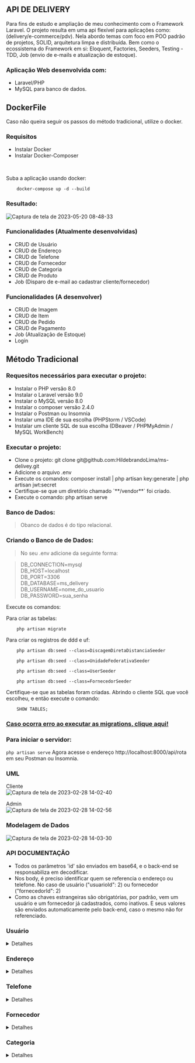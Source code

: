 ## API DE DELIVERY

Para fins de estudo e ampliação de meu conhecimento com o Framework Laravel. O projeto resulta em uma api flexível para aplicações como: (delivery/e-commerce/pdv). Nela abordo temas com foco em POO padrão de projetos, SOLID, arquitetura limpa e distribuída. Bem como o ecossistema do Framework em si: Eloquent, Factories, Seeders, Testing - TDD, Job (envio de e-mails e atualização de estoque).

### Aplicação Web desenvolvida com:<br />
- Laravel/PHP<br />
- MySQL para banco de dados.<br/>

## DockerFile
Caso não queira seguir os passos do método tradicional, utilize o docker.

### Requisitos
<ul>
    <li>Instalar Docker</li>
    <li>Instalar Docker-Composer</li>
</ul>

<br/>

Suba a aplicação usando docker:

```
    docker-compose up -d --build
```

### Resultado:

![Captura de tela de 2023-05-20 08-48-33](https://github.com/HildebrandoLima/ms-delivey/assets/47666194/9ef9d406-5b13-448f-b633-47ce105caf7c)

### Funcionalidades (Atualmente desenvolvidas)
<ul>
    <li>CRUD de Usuário</li>
    <li>CRUD de Endereço</li>
    <li>CRUD de Telefone</li>
    <li>CRUD de Fornecedor</li>
    <li>CRUD de Categoria</li>
    <li>CRUD de Produto</li>
    <li>Job (Disparo de e-mail ao cadastrar cliente/fornecedor)</li>
</ul>

### Funcionalidades (A desenvolver)
<ul>
    <li>CRUD de Imagem</li>
    <li>CRUD de Item</li>
    <li>CRUD de Pedido</li>
    <li>CRUD de Pagamento</li>
    <li>Job (Atualização de Estoque)</li>
    <li>Login</li>
</ul>

## Método Tradicional

### Requesitos necessários para executar o projeto:
<ul>
    <li>Instalar o PHP versão 8.0</li>
    <li>Instalar o Laravel versão 9.0</li>
    <li>Instalar o MySQL versão 8.0</li>
    <li>Instalar o composer versão 2.4.0</li>
    <li>Instalar o Postman ou Insomnia</li>
    <li>Instalar uma IDE de sua escolha (PHPStorm / VSCode)</li>
    <li>Instalar um cliente SQL de sua escolha (DBeaver / PHPMyAdmin / MySQL WorkBench)</li>
</ul>

### Executar o projeto:
<ul>
    <li>Clone o projeto: git clone git@github.com:HildebrandoLima/ms-delivey.git</li>
    <li>Adicione o arquivo .env</li>
    <li>Execute os comandos: composer install | php artisan key:generate | php artisan jwt:secret</li>
    <li>Certifique-se que um diretório chamado `**/vendor**` foi criado.</li>
    <li>Execute o comando: php artisan serve</li>
</ul>

### Banco de Dados:
> Obanco de dados é do tipo relacional.

### Criando o Banco de de Dados:
> No seu .env adicione da seguinte forma:<br />

> DB_CONNECTION=mysql<br />
> DB_HOST=localhost<br />
> DB_PORT=3306<br />
> DB_DATABASE=ms_delivery<br />
> DB_USERNAME=nome_do_usuario<br />
> DB_PASSWORD=sua_senha<br />

Execute os comandos:

Para criar as tabelas:

```
    php artisan migrate
```

Para criar os registros de ddd e uf:

```
    php artisan db:seed --class=DiscagemDiretaDistanciaSeeder
```

```
    php artisan db:seed --class=UnidadeFederativaSeeder
```

```
    php artisan db:seed --class=UserSeeder
```

```
    php artisan db:seed --class=FornecedorSeeder
```

Certifique-se que as tabelas foram criadas. Abrindo o cliente SQL que você escolheu, e então execute o comando:

```
    SHOW TABLES;
```

### [Caso ocorra erro ao executar as migrations, clique aqui!](https://blog.renatolucena.net/post/como-fazer-rollback-de-migration-de-bd-no-laravel)

### Para iniciar o servidor:
`php artisan serve`
Agora acesse o endereço http://localhost:8000/api/rota em seu Postman ou Insomnia.

### UML
Cliente<br/>
![Captura de tela de 2023-02-28 14-02-40](https://user-images.githubusercontent.com/47666194/221933419-f1fb4bc2-b8b1-46a7-8db1-0da1f82936d4.png)

Admin<br />
![Captura de tela de 2023-02-28 14-02-56](https://user-images.githubusercontent.com/47666194/221933281-3549c4e1-ec86-4491-9f14-413ecf334c27.png)

### Modelagem de Dados
![Captura de tela de 2023-02-28 14-03-30](https://user-images.githubusercontent.com/47666194/221933188-30fea7d3-3628-47b2-926e-1126ce4f9773.png)

### API DOCUMENTAÇÃO

<ul>
    <li>Todos os parâmetros 'id' são enviados em base64, e o back-end se responsabiliza em decodificar.</li>
    <li>Nos body, é preciso identificar quem se referencia o endereço ou telefone. No caso de usuário ("usuarioId": 2) ou fornecedor ("fornecedorId": 2)</li>
    <li>Como as chaves estrangeiras são obrigatórias, por padrão, vem um usuário e um fornecedor já cadastrados, como inativos. E seus valores são enviados automaticamente pelo back-end, caso o mesmo não for referenciado.</li>
</ul>

### Usuário

<details>
<summary>Detalhes</summary>

### Rotas

|MÉTODO|          ROTA         |
|------|-----------------------|
| GET  | /api/user/list        |
|------|-----------------------|
| GET  | /api/user/list/{id}   |
|------|-----------------------|
| POST | /api/user/save        |
|------|-----------------------|
| PUT  | /api/user/edit/{id}   |
|------|-----------------------|
|DELETE| /api/user/remove/{id} |

### Exemplo: POST/PUT
```
{
    "nome": "Hill",
    "cpf": "22350458201",
    "email": "test@gmail.com",
    "senha": "Hill@123",
    "dataNascimento": "2023-03-25 18:20:59",
    "genero": "Feminino",
    "ativo": 1
}
```

### Resposta:

<details>
<summary>200 - OK</summary>

```
{
    "message": "Cadastro efetuado com sucesso!",
    "data": codigo_do_ultimo_cadastro,
    "status": 200,
    "details": ""
}
```

```
{
    "message": "Edição efetuada com sucesso!",
    "data": "true",
    "status": 200,
    "details": ""
}
```

</details>

<details>
<summary>404 - Not Found</summary>

```
{
    "message": "O usuário já existe!",
    "data": "false",
    "status": 404,
    "details": ""
}
```

```
{
    "message": "Error ao efetuar ação!",
    "data": "false",
    "status": 404,
    "details": ""
}
```

</details>
</details>

### Endereço

<details>
<summary>Detalhes</summary>

### Rotas

|MÉTODO|          ROTA            |
|------|--------------------------|
| GET  | /api/address/list        |
|------|--------------------------|
| GET  | /api/address/list/{id}   |
|------|--------------------------|
| POST | /api/address/save        |
|------|--------------------------|
| PUT  | /api/address/edit/{id}   |
|------|--------------------------|
|DELETE| /api/address/remove/{id} |

### Exemplo: POST/PUT
```
{
    "logradouro": "Rua",
    "descricao": "1",
    "bairro": "Messejana",
    "cidade": "Fortaleza",
    "cep": 1234567,
    "ufId": 1,
    "usuarioId": 2
}
```

### Resposta:

<details>
<summary>200 - OK</summary>

```
{
    "message": "Cadastro efetuado com sucesso!",
    "data": "true",
    "status": 200,
    "details": ""
}
```

```
{
    "message": "Edição efetuada com sucesso!",
    "data": "true",
    "status": 200,
    "details": ""
}
```

</details>

<details>
<summary>404 - Not Found</summary>

```
{
    "message": "Error ao efetuar ação!",
    "data": "false",
    "status": 404,
    "details": ""
}
```

</details>
</details>

### Telefone

<details>
<summary>Detalhes</summary>

### Rotas

|MÉTODO|          ROTA              |
|------|----------------------------|
| GET  | /api/telephone/list        |
|------|----------------------------|
| GET  | /api/telephone/list/{id}   |
|------|----------------------------|
| POST | /api/telephone/save        |
|------|----------------------------|
| PUT  | /api/telephone/edit/{id}   |
|------|----------------------------|
|DELETE| /api/telephone/remove/{id} |

### Exemplo: POST/PUT
```
{
    "telefones": [
        {
            "numero": "995069315",
            "tipo": "Celular",
            "dddId": 1,
            "usuarioId": 2
        },
        {
            "numero": "980458709",
            "tipo": "Fixo",
            "dddId": 1,
            "usuarioId": 2
        }
    ]
}
```

### Resposta:

<details>
<summary>200 - OK</summary>

```
{
    "message": "Cadastro efetuado com sucesso!",
    "data": "true",
    "status": 200,
    "details": ""
}
```

```
{
    "message": "Edição efetuada com sucesso!",
    "data": "true",
    "status": 200,
    "details": ""
}
```

</details>

<details>
<summary>404 - Not Found</summary>

```
{
    "message": "Error ao efetuar ação!",
    "data": "false",
    "status": 404,
    "details": ""
}
```

</details>
</details>

### Fornecedor

<details>
<summary>Detalhes</summary>

### Rotas

|MÉTODO|          ROTA             |
|------|---------------------------|
| GET  | /api/provider/list        |
|------|---------------------------|
| GET  | /api/provider/list/{id}   |
|------|---------------------------|
| POST | /api/provider/save        |
|------|---------------------------|
| PUT  | /api/provider/edit/{id}   |
|------|---------------------------|
|DELETE| /api/provider/remove/{id} |

### Exemplo: POST/PUT
```
{
    "nome": "Teste Test",
    "cnpj": "12394678811",
    "email": "hill@email.com.br",
    "dataFundacao": "2022-12-25 13:28:59",
    "ativo": 1
}
```

### Resposta:

<details>
<summary>200 - OK</summary>

```
{
    "message": "Cadastro efetuado com sucesso!",
    "data": codigo_do_ultimo_cadastro,
    "status": 200,
    "details": ""
}
```

```
{
    "message": "Edição efetuada com sucesso!",
    "data": "true",
    "status": 200,
    "details": ""
}
```

</details>

<details>
<summary>404 - Not Found</summary>

```
{
    "message": "O fornecedor já existe!",
    "data": "false",
    "status": 404,
    "details": ""
}
```

```
{
    "message": "Error ao efetuar ação!",
    "data": "false",
    "status": 404,
    "details": ""
}
```

</details>
</details>

### Categoria

<details>
<summary>Detalhes</summary>

### Rotas

|MÉTODO|            ROTA           |
|------|---------------------------|
| GET  | /api/category/list        |
|------|---------------------------|
| GET  | /api/category/list/{id}   |
|------|---------------------------|
| POST | /api/category/save        |
|------|---------------------------|
| PUT  | /api/category/edit/{id}   |
|------|---------------------------|
|DELETE| /api/category/remove/{id} |

### Exemplo: POST/PUT
```
{
    "descricao": "Eletrônicos"
}
```

### Resposta:

<details>
<summary>200 - OK</summary>

```
{
    "message": "Cadastro efetuado com sucesso!",
    "data": 1,
    "status": 200,
    "details": ""
}
```

```
{
    "message": "Edição efetuada com sucesso!",
    "data": "true",
    "status": 200,
    "details": ""
}
```

</details>

<details>
<summary>404 - Not Found</summary>

```
{
    "message": "A categoria já existe!",
    "data": "false",
    "status": 404,
    "details": ""
}
```

```
{
    "message": "Error ao efetuar ação!",
    "data": "false",
    "status": 404,
    "details": ""
}
```
</details>




















### Produto

<details>
<summary>Detalhes</summary>

### Rotas

|MÉTODO|          ROTA            |
|------|--------------------------|
| GET  | /api/product/list        |
|------|--------------------------|
| GET  | /api/product/list/{id}   |
|------|--------------------------|
| POST | /api/product/save        |
|------|--------------------------|
| PUT  | /api/product/edit/{id}   |
|------|--------------------------|
|DELETE| /api/product/remove/{id} |

### Exemplo: POST/PUT
```
{
    "nome": "TV LED 55' FULLHD",
    "precoCusto": 2,000.99,
    "precoVenda": 2,399.95,
    "codigoBarra": "1234567890123",
    "descricao": "TV LED 55' FULLHD",
    "quantidade": 13,
    "unidadeMedida": "UN",
    "dataValidade": "2024-12-25 13:28:59",
    "ativo": 1,
    "categoriaId": 10,
    "fornecedorId": 2
}
```

### Resposta:

<details>
<summary>200 - OK</summary>

```
{
    "message": "Cadastro efetuado com sucesso!",
    "data": codigo_do_ultimo_cadastro,
    "status": 200,
    "details": ""
}
```

```
{
    "message": "Edição efetuada com sucesso!",
    "data": "true",
    "status": 200,
    "details": ""
}
```

</details>

<details>
<summary>404 - Not Found</summary>

```
{
    "message": "O produto já existe!",
    "data": "false",
    "status": 404,
    "details": ""
}
```

```
{
    "message": "Error ao efetuar ação!",
    "data": "false",
    "status": 404,
    "details": ""
}
```

</details>
</details>
